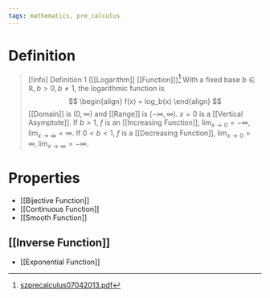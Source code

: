 ```yaml
---
tags: mathematics, pre_calculus
---
```


# Definition

> [!info] Definition 1 ([[Logarithm]] [[Function]])[^1]
> With a fixed base $b \in \mathbb{R}, b > 0, b \neq 1$, the logarithmic function is
> $$
> \begin{align}
> f(x) = log_b(x)
> \end{align}
> $$
> [[Domain]] is $(0, \infty)$ and [[Range]] is $(-\infty, \infty)$.
> $x = 0$ is a [[Vertical Asymptote]].
> If $b > 1$, $f$ is an [[Increasing Function]], $\lim_{x \rightarrow 0} = -\infty, \lim_{x \rightarrow \infty} = \infty$.
> If $0 < b < 1$, $f$ is a [[Decreasing Function]], $\lim_{x \rightarrow 0} = \infty, \lim_{x \rightarrow \infty} = -\infty$.


# Properties
- [[Bijective Function]]
- [[Continuous Function]]
- [[Smooth Function]]

## [[Inverse Function]]
- [[Exponential Function]]

[^1]: [szprecalculus07042013.pdf](zotero://open-pdf/library/items/J3667KH4?page=434)